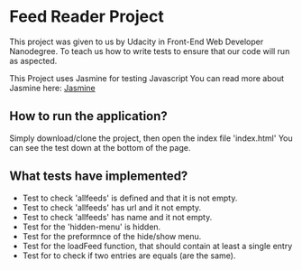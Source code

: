 # Feed Reader Project

This project was given to us by Udacity in Front-End Web Developer Nanodegree. 
To teach us how to write tests to ensure that our code will run as aspected.

This Project uses Jasmine for testing Javascript 
You can read more about Jasmine here: [Jasmine](http://jasmine.github.io/)

## How to run the application?
Simply download/clone the project, then open the index file 'index.html'
You can see the test down at the bottom of the page.

## What tests have implemented?

- Test to check 'allfeeds' is defined and that it is not empty.
- Test to check 'allfeeds' has url and it not empty.
- Test to check 'allfeeds' has name and it not empty.
- Test for the 'hidden-menu' is hidden.
- Test for the preformnce of the hide/show menu.
- Test for the loadFeed function, that should contain at least a single entry
- Test for to check if two entries are equals (are the same).
 
